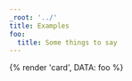 ```yaml
---
_root: '../'
title: Examples
foo:
  title: Some things to say
---
```


{% render 'card', DATA: foo %}